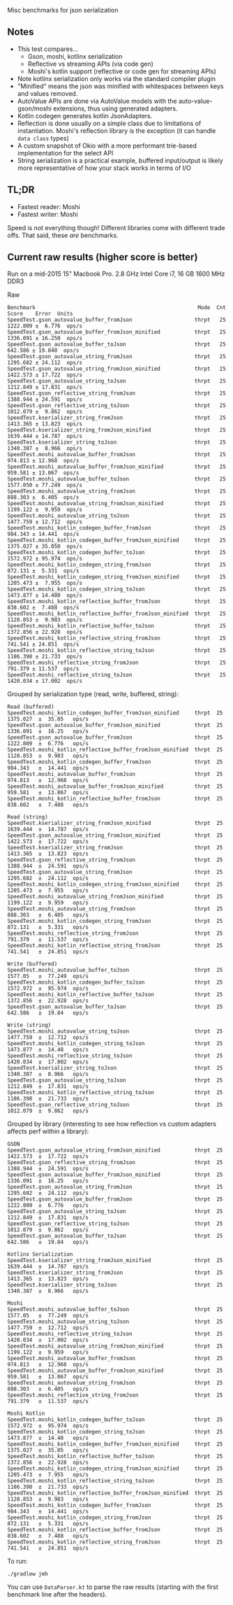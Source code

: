 Misc benchmarks for json serialization

## Notes

- This test compares...
  - Gson, moshi, kotlinx serialization
  - Reflective vs streaming APIs (via code gen)
  - Moshi's kotlin support (reflective or code gen for streaming APIs)
- Note kotlinx serialization only works via the standard compiler plugin
- "Minified" means the json was minified with whitespaces between keys and values removed.
- AutoValue APIs are done via AutoValue models with the auto-value-gson/moshi extensions, thus using generated adapters.
- Kotlin codegen generates kotlin JsonAdapters.
- Reflection is done usually on a simple class due to limitations of instantiation. Moshi's reflection library is the exception (it can handle `data class` types)
- A custom snapshot of Okio with a more performant trie-based implementation for the select API
- String serialization is a practical example, buffered input/output is likely more representative of how your stack works in terms of I/O

## TL;DR

* Fastest reader: Moshi
* Fastest writer: Moshi

Speed is not everything though! Different libraries come with different trade offs. That said, these *are* benchmarks.

## Current raw results (higher score is better)

Run on a mid-2015 15" Macbook Pro. 2.8 GHz Intel Core i7, 16 GB 1600 MHz DDR3

Raw

```
Benchmark                                                    Mode  Cnt     Score    Error  Units
SpeedTest.gson_autovalue_buffer_fromJson                    thrpt   25  1222.809 ±  6.776  ops/s
SpeedTest.gson_autovalue_buffer_fromJson_minified           thrpt   25  1336.091 ± 16.250  ops/s
SpeedTest.gson_autovalue_buffer_toJson                      thrpt   25   642.586 ± 19.840  ops/s
SpeedTest.gson_autovalue_string_fromJson                    thrpt   25  1295.682 ± 24.112  ops/s
SpeedTest.gson_autovalue_string_fromJson_minified           thrpt   25  1422.573 ± 17.722  ops/s
SpeedTest.gson_autovalue_string_toJson                      thrpt   25  1212.849 ± 17.831  ops/s
SpeedTest.gson_reflective_string_fromJson                   thrpt   25  1388.944 ± 24.591  ops/s
SpeedTest.gson_reflective_string_toJson                     thrpt   25  1012.079 ±  9.862  ops/s
SpeedTest.kserializer_string_fromJson                       thrpt   25  1413.365 ± 13.823  ops/s
SpeedTest.kserializer_string_fromJson_minified              thrpt   25  1639.444 ± 14.787  ops/s
SpeedTest.kserializer_string_toJson                         thrpt   25  1340.387 ±  8.966  ops/s
SpeedTest.moshi_autovalue_buffer_fromJson                   thrpt   25   974.813 ± 12.968  ops/s
SpeedTest.moshi_autovalue_buffer_fromJson_minified          thrpt   25   959.581 ± 13.067  ops/s
SpeedTest.moshi_autovalue_buffer_toJson                     thrpt   25  1577.050 ± 77.249  ops/s
SpeedTest.moshi_autovalue_string_fromJson                   thrpt   25   888.303 ±  6.405  ops/s
SpeedTest.moshi_autovalue_string_fromJson_minified          thrpt   25  1199.122 ±  9.959  ops/s
SpeedTest.moshi_autovalue_string_toJson                     thrpt   25  1477.759 ± 12.712  ops/s
SpeedTest.moshi_kotlin_codegen_buffer_fromJson              thrpt   25   984.343 ± 14.441  ops/s
SpeedTest.moshi_kotlin_codegen_buffer_fromJson_minified     thrpt   25  1375.027 ± 35.050  ops/s
SpeedTest.moshi_kotlin_codegen_buffer_toJson                thrpt   25  1572.972 ± 95.974  ops/s
SpeedTest.moshi_kotlin_codegen_string_fromJson              thrpt   25   872.131 ±  5.331  ops/s
SpeedTest.moshi_kotlin_codegen_string_fromJson_minified     thrpt   25  1205.473 ±  7.955  ops/s
SpeedTest.moshi_kotlin_codegen_string_toJson                thrpt   25  1473.877 ± 14.480  ops/s
SpeedTest.moshi_kotlin_reflective_buffer_fromJson           thrpt   25   838.602 ±  7.488  ops/s
SpeedTest.moshi_kotlin_reflective_buffer_fromJson_minified  thrpt   25  1128.853 ±  9.983  ops/s
SpeedTest.moshi_kotlin_reflective_buffer_toJson             thrpt   25  1372.856 ± 22.928  ops/s
SpeedTest.moshi_kotlin_reflective_string_fromJson           thrpt   25   741.541 ± 24.851  ops/s
SpeedTest.moshi_kotlin_reflective_string_toJson             thrpt   25  1186.398 ± 21.733  ops/s
SpeedTest.moshi_reflective_string_fromJson                  thrpt   25   791.379 ± 11.537  ops/s
SpeedTest.moshi_reflective_string_toJson                    thrpt   25  1420.034 ± 17.002  ops/s
```

Grouped by serialization type (read, write, buffered, string):

```
Read (buffered)
SpeedTest.moshi_kotlin_codegen_buffer_fromJson_minified     thrpt  25  1375.027  ±  35.05   ops/s
SpeedTest.gson_autovalue_buffer_fromJson_minified           thrpt  25  1336.091  ±  16.25   ops/s
SpeedTest.gson_autovalue_buffer_fromJson                    thrpt  25  1222.809  ±  6.776   ops/s
SpeedTest.moshi_kotlin_reflective_buffer_fromJson_minified  thrpt  25  1128.853  ±  9.983   ops/s
SpeedTest.moshi_kotlin_codegen_buffer_fromJson              thrpt  25  984.343   ±  14.441  ops/s
SpeedTest.moshi_autovalue_buffer_fromJson                   thrpt  25  974.813   ±  12.968  ops/s
SpeedTest.moshi_autovalue_buffer_fromJson_minified          thrpt  25  959.581   ±  13.067  ops/s
SpeedTest.moshi_kotlin_reflective_buffer_fromJson           thrpt  25  838.602   ±  7.488   ops/s

Read (string)
SpeedTest.kserializer_string_fromJson_minified              thrpt  25  1639.444  ±  14.787  ops/s
SpeedTest.gson_autovalue_string_fromJson_minified           thrpt  25  1422.573  ±  17.722  ops/s
SpeedTest.kserializer_string_fromJson                       thrpt  25  1413.365  ±  13.823  ops/s
SpeedTest.gson_reflective_string_fromJson                   thrpt  25  1388.944  ±  24.591  ops/s
SpeedTest.gson_autovalue_string_fromJson                    thrpt  25  1295.682  ±  24.112  ops/s
SpeedTest.moshi_kotlin_codegen_string_fromJson_minified     thrpt  25  1205.473  ±  7.955   ops/s
SpeedTest.moshi_autovalue_string_fromJson_minified          thrpt  25  1199.122  ±  9.959   ops/s
SpeedTest.moshi_autovalue_string_fromJson                   thrpt  25  888.303   ±  6.405   ops/s
SpeedTest.moshi_kotlin_codegen_string_fromJson              thrpt  25  872.131   ±  5.331   ops/s
SpeedTest.moshi_reflective_string_fromJson                  thrpt  25  791.379   ±  11.537  ops/s
SpeedTest.moshi_kotlin_reflective_string_fromJson           thrpt  25  741.541   ±  24.851  ops/s

Write (buffered)
SpeedTest.moshi_autovalue_buffer_toJson                     thrpt  25  1577.05   ±  77.249  ops/s
SpeedTest.moshi_kotlin_codegen_buffer_toJson                thrpt  25  1572.972  ±  95.974  ops/s
SpeedTest.moshi_kotlin_reflective_buffer_toJson             thrpt  25  1372.856  ±  22.928  ops/s
SpeedTest.gson_autovalue_buffer_toJson                      thrpt  25  642.586   ±  19.84   ops/s

Write (string)
SpeedTest.moshi_autovalue_string_toJson                     thrpt  25  1477.759  ±  12.712  ops/s
SpeedTest.moshi_kotlin_codegen_string_toJson                thrpt  25  1473.877  ±  14.48   ops/s
SpeedTest.moshi_reflective_string_toJson                    thrpt  25  1420.034  ±  17.002  ops/s
SpeedTest.kserializer_string_toJson                         thrpt  25  1340.387  ±  8.966   ops/s
SpeedTest.gson_autovalue_string_toJson                      thrpt  25  1212.849  ±  17.831  ops/s
SpeedTest.moshi_kotlin_reflective_string_toJson             thrpt  25  1186.398  ±  21.733  ops/s
SpeedTest.gson_reflective_string_toJson                     thrpt  25  1012.079  ±  9.862   ops/s
```

Grouped by library (interesting to see how reflection vs custom adapters affects perf within a library):

```
GSON
SpeedTest.gson_autovalue_string_fromJson_minified           thrpt  25  1422.573  ±  17.722  ops/s
SpeedTest.gson_reflective_string_fromJson                   thrpt  25  1388.944  ±  24.591  ops/s
SpeedTest.gson_autovalue_buffer_fromJson_minified           thrpt  25  1336.091  ±  16.25   ops/s
SpeedTest.gson_autovalue_string_fromJson                    thrpt  25  1295.682  ±  24.112  ops/s
SpeedTest.gson_autovalue_buffer_fromJson                    thrpt  25  1222.809  ±  6.776   ops/s
SpeedTest.gson_autovalue_string_toJson                      thrpt  25  1212.849  ±  17.831  ops/s
SpeedTest.gson_reflective_string_toJson                     thrpt  25  1012.079  ±  9.862   ops/s
SpeedTest.gson_autovalue_buffer_toJson                      thrpt  25  642.586   ±  19.84   ops/s

Kotlinx Serialization
SpeedTest.kserializer_string_fromJson_minified              thrpt  25  1639.444  ±  14.787  ops/s
SpeedTest.kserializer_string_fromJson                       thrpt  25  1413.365  ±  13.823  ops/s
SpeedTest.kserializer_string_toJson                         thrpt  25  1340.387  ±  8.966   ops/s

Moshi
SpeedTest.moshi_autovalue_buffer_toJson                     thrpt  25  1577.05   ±  77.249  ops/s
SpeedTest.moshi_autovalue_string_toJson                     thrpt  25  1477.759  ±  12.712  ops/s
SpeedTest.moshi_reflective_string_toJson                    thrpt  25  1420.034  ±  17.002  ops/s
SpeedTest.moshi_autovalue_string_fromJson_minified          thrpt  25  1199.122  ±  9.959   ops/s
SpeedTest.moshi_autovalue_buffer_fromJson                   thrpt  25  974.813   ±  12.968  ops/s
SpeedTest.moshi_autovalue_buffer_fromJson_minified          thrpt  25  959.581   ±  13.067  ops/s
SpeedTest.moshi_autovalue_string_fromJson                   thrpt  25  888.303   ±  6.405   ops/s
SpeedTest.moshi_reflective_string_fromJson                  thrpt  25  791.379   ±  11.537  ops/s

Moshi Kotlin
SpeedTest.moshi_kotlin_codegen_buffer_toJson                thrpt  25  1572.972  ±  95.974  ops/s
SpeedTest.moshi_kotlin_codegen_string_toJson                thrpt  25  1473.877  ±  14.48   ops/s
SpeedTest.moshi_kotlin_codegen_buffer_fromJson_minified     thrpt  25  1375.027  ±  35.05   ops/s
SpeedTest.moshi_kotlin_reflective_buffer_toJson             thrpt  25  1372.856  ±  22.928  ops/s
SpeedTest.moshi_kotlin_codegen_string_fromJson_minified     thrpt  25  1205.473  ±  7.955   ops/s
SpeedTest.moshi_kotlin_reflective_string_toJson             thrpt  25  1186.398  ±  21.733  ops/s
SpeedTest.moshi_kotlin_reflective_buffer_fromJson_minified  thrpt  25  1128.853  ±  9.983   ops/s
SpeedTest.moshi_kotlin_codegen_buffer_fromJson              thrpt  25  984.343   ±  14.441  ops/s
SpeedTest.moshi_kotlin_codegen_string_fromJson              thrpt  25  872.131   ±  5.331   ops/s
SpeedTest.moshi_kotlin_reflective_buffer_fromJson           thrpt  25  838.602   ±  7.488   ops/s
SpeedTest.moshi_kotlin_reflective_string_fromJson           thrpt  25  741.541   ±  24.851  ops/s
```

To run:

`./gradlew jmh`

You can use `DataParser.kt` to parse the raw results (starting with the first benchmark line after the headers).
